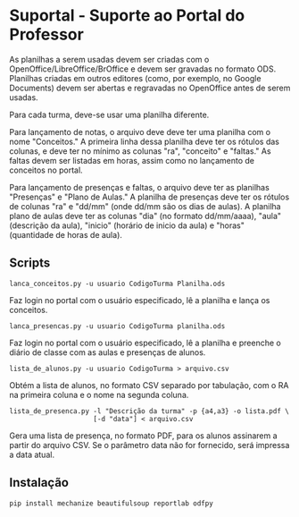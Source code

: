 Suportal - Suporte ao Portal do Professor
====

As planilhas a serem usadas devem ser criadas com o
OpenOffice/LibreOffice/BrOffice e devem ser gravadas
no formato ODS. Planilhas criadas em outros editores
(como, por exemplo, no Google Documents) devem ser
abertas e regravadas no OpenOffice antes de serem
usadas.

Para cada turma, deve-se usar uma planilha diferente.

Para lançamento de notas, o arquivo deve deve ter uma
planilha com o nome "Conceitos." A primeira linha dessa
planilha deve ter os rótulos das colunas, e deve ter no
mínimo as colunas "ra", "conceito" e "faltas."
As faltas devem ser listadas em horas, assim como
no lançamento de conceitos no portal.

Para lançamento de presenças e faltas, o arquivo deve
ter as planilhas "Presenças" e "Plano de Aulas."
A planilha de presenças deve ter os rótulos de colunas
"ra" e "dd/mm" (onde dd/mm são os dias de aulas).
A planilha plano de aulas deve ter as colunas "dia"
(no formato dd/mm/aaaa), "aula" (descrição da aula),
"inicio" (horário de inicio da aula) e "horas"
(quantidade de horas de aula).

Scripts
----

    lanca_conceitos.py -u usuario CodigoTurma Planilha.ods

Faz login no portal com o usuário especificado, lê a planilha
e lança os conceitos.

    lanca_presencas.py -u usuario CodigoTurma planilha.ods

Faz login no portal com o usuário especificado, lê a planilha
e preenche o diário de classe com as aulas e presenças de
alunos.

    lista_de_alunos.py -u usuario CodigoTurma > arquivo.csv

Obtém a lista de alunos, no formato CSV separado por tabulação,
com o RA na primeira coluna e o nome na segunda coluna.

    lista_de_presenca.py -l "Descrição da turma" -p {a4,a3} -o lista.pdf \
                         [-d "data"] < arquivo.csv

Gera uma lista de presença, no formato PDF, para os alunos
assinarem a partir do arquivo CSV. Se o parâmetro data não
for fornecido, será impressa a data atual.

Instalação
----

    pip install mechanize beautifulsoup reportlab odfpy
